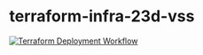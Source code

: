 # terraform-infra-23d-vss

[![Terraform Deployment Workflow](https://github.com/sergeivavilov/terraform-infra-23d-vss/actions/workflows/main.yml/badge.svg)](https://github.com/sergeivavilov/terraform-infra-23d-vss/actions/workflows/main.yml)
